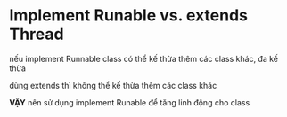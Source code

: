 # Implement Runable vs. extends Thread

nếu implement Runnable class có thể kế thừa thêm các class khác, đa kế thừa

dùng extends thì không thể kế thừa thêm các class khác

**VẬY** nên sử dụng implement Runable để tăng linh động cho class
